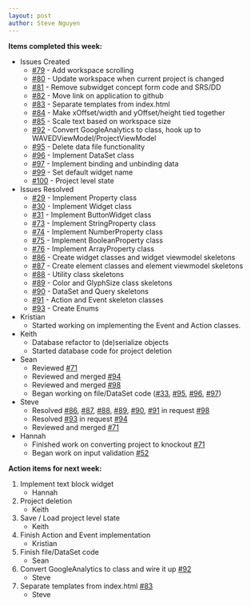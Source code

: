 ```yaml
---
layout: post
author: Steve Nguyen
---
```


**Items completed this week:**

* Issues Created
	* [#79](https://github.com/KSHSK/WAVED/issues/79) - Add workspace scrolling
	* [#80](https://github.com/KSHSK/WAVED/issues/80) - Update workspace when current project is changed
	* [#81](https://github.com/KSHSK/WAVED/issues/81) - Remove subwidget concept form code and SRS/DD
	* [#82](https://github.com/KSHSK/WAVED/issues/82) - Move link on application to github
	* [#83](https://github.com/KSHSK/WAVED/issues/83) - Separate templates from index.html
	* [#84](https://github.com/KSHSK/WAVED/issues/84) - Make xOffset/width and yOffset/height tied together
	* [#85](https://github.com/KSHSK/WAVED/issues/85) - Scale text based on workspace size
	* [#92](https://github.com/KSHSK/WAVED/issues/92) - Convert GoogleAnalytics to class, hook up to WAVEDViewModel/ProjectViewModel
	* [#95](https://github.com/KSHSK/WAVED/issues/95) - Delete data file functionality
	* [#96](https://github.com/KSHSK/WAVED/issues/96) - Implement DataSet class
	* [#97](https://github.com/KSHSK/WAVED/issues/97) - Implement binding and unbinding data
	* [#99](https://github.com/KSHSK/WAVED/issues/99) - Set default widget name
	* [#100](https://github.com/KSHSK/WAVED/issues/100) - Project level state
* Issues Resolved
	* [#29](https://github.com/KSHSK/WAVED/issues/29) - Implement Property class
	* [#30](https://github.com/KSHSK/WAVED/issues/30) - Implement Widget class
	* [#31](https://github.com/KSHSK/WAVED/issues/31) - Implement ButtonWidget class
	* [#73](https://github.com/KSHSK/WAVED/issues/73) - Implement StringProperty class
	* [#74](https://github.com/KSHSK/WAVED/issues/74) - Implement NumberProperty class
	* [#75](https://github.com/KSHSK/WAVED/issues/75) - Implement BooleanProperty class
	* [#76](https://github.com/KSHSK/WAVED/issues/76) - Implement ArrayProperty class
	* [#86](https://github.com/KSHSK/WAVED/issues/86) - Create widget classes and widget viewmodel skeletons
	* [#87](https://github.com/KSHSK/WAVED/issues/87) - Create element classes and element viewmodel skeletons
	* [#88](https://github.com/KSHSK/WAVED/issues/88) - Utility class skeletons
	* [#89](https://github.com/KSHSK/WAVED/issues/89) - Color and GlyphSize class skeletons
	* [#90](https://github.com/KSHSK/WAVED/issues/90) - DataSet and Query skeletons
	* [#91](https://github.com/KSHSK/WAVED/issues/91) - Action and Event skeleton classes
	* [#93](https://github.com/KSHSK/WAVED/issues/93) - Create Enums
* Kristian
	* Started working on implementing the Event and Action classes.
* Keith
	* Database refactor to (de)serialize objects
	* Started database code for project deletion
* Sean
	* Reviewed [#71](https://github.com/KSHSK/WAVED/issues/71)
	* Reviewed and merged [#94](https://github.com/KSHSK/WAVED/issues/94)
	* Reviewed and merged [#98](https://github.com/KSHSK/WAVED/issues/98)
	* Began working on file/DataSet code ([#33](https://github.com/KSHSK/WAVED/issues/33), [#95](https://github.com/KSHSK/WAVED/issues/95), [#96](https://github.com/KSHSK/WAVED/issues/96), [#97](https://github.com/KSHSK/WAVED/issues/97))
* Steve
	* Resolved [#86](https://github.com/KSHSK/WAVED/issues/86), [#87](https://github.com/KSHSK/WAVED/issues/87), [#88](https://github.com/KSHSK/WAVED/issues/88), [#89](https://github.com/KSHSK/WAVED/issues/89), [#90](https://github.com/KSHSK/WAVED/issues/90), [#91](https://github.com/KSHSK/WAVED/issues/91) in request [#98](https://github.com/KSHSK/WAVED/issues/98)
	* Resolved [#93](https://github.com/KSHSK/WAVED/issues/93) in request [#94](https://github.com/KSHSK/WAVED/issues/94)
	* Reviewed and merged [#71](https://github.com/KSHSK/WAVED/issues/71)
* Hannah
	* Finished work on converting project to knockout [#71](https://github.com/KSHSK/WAVED/issues/71)
	* Began work on input validation [#52](https://github.com/KSHSK/WAVED/issues/52)
	
**Action items for next week:**

1. Implement text block widget
	* Hannah
2. Project deletion
	* Keith
3. Save / Load project level state
	* Keith
4. Finish Action and Event implementation
	* Kristian
5. Finish file/DataSet code
	* Sean
6. Convert GoogleAnalytics to class and wire it up [#92](https://github.com/KSHSK/WAVED/issues/92)
	* Steve
7. Separate templates from index.html [#83](https://github.com/KSHSK/WAVED/issues/83)
	* Steve

